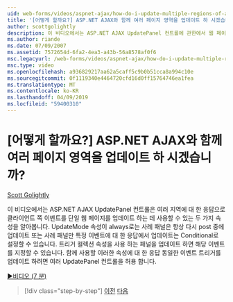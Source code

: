 ```yaml
---
uid: web-forms/videos/aspnet-ajax/how-do-i-update-multiple-regions-of-a-page-with-aspnet-ajax
title: '[어떻게 할까요?] ASP.NET AJAX와 함께 여러 페이지 영역을 업데이트 하 시겠습니까? | Microsoft 문서'
author: scottgolightly
description: 이 비디오에서는 ASP.NET AJAX UpdatePanel 컨트롤에 관한에서 웹 페이지의 여러 영역 업데이트 하는 데 사용할 수 있는 두 개 속성도 제공 있는지 알아보기...
ms.author: riande
ms.date: 07/09/2007
ms.assetid: 7572654d-6fa2-4ea3-a43b-56a8578af0f6
msc.legacyurl: /web-forms/videos/aspnet-ajax/how-do-i-update-multiple-regions-of-a-page-with-aspnet-ajax
msc.type: video
ms.openlocfilehash: a936829217aa62a5caff5c9b0b51cca8a994c10e
ms.sourcegitcommit: 0f1119340e4464720cfd16d0ff15764746ea1fea
ms.translationtype: MT
ms.contentlocale: ko-KR
ms.lasthandoff: 04/09/2019
ms.locfileid: "59400310"
---
```

# <a name="how-do-i-update-multiple-regions-of-a-page-with-aspnet-ajax"></a>[어떻게 할까요?] ASP.NET AJAX와 함께 여러 페이지 영역을 업데이트 하 시겠습니까?

[Scott Golightly](https://github.com/scottgolightly)

이 비디오에서는 ASP.NET AJAX UpdatePanel 컨트롤은 여러 지역에 대 한 응답으로 클라이언트 쪽 이벤트를 단일 웹 페이지를 업데이트 하는 데 사용할 수 있는 두 가지 속성을 알아봅니다. UpdateMode 속성이 always로는 사례 패널은 항상 다시 post 중에 업데이트 또는 사례 패널만 특정 이벤트에 대 한 응답에서 업데이트는 Conditional로 설정할 수 있습니다. 트리거 컬렉션 속성을 사용 하는 패널을 업데이트 하면 해당 이벤트를 지정할 수 있습니다. 함께 사용할 이러한 속성에 대 한 응답 동일한 이벤트 트리거를 업데이트 하려면 여러 UpdatePanel 컨트롤을 허용 합니다.

[&#9654;비디오 (7 분)](https://channel9.msdn.com/Blogs/ASP-NET-Site-Videos/how-do-i-update-multiple-regions-of-a-page-with-aspnet-ajax)

> [!div class="step-by-step"]
> [이전](how-do-i-implement-the-ajax-after-processing-pattern.md)
> [다음](how-do-i-choose-between-methods-of-ajax-page-updates.md)
